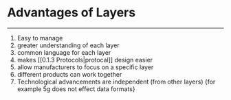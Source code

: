 # Advantages of Layers
---
1. Easy to manage
2. greater understanding of each layer
3. common language for each layer
4. makes [[0.1.3 Protocols|protocal]] design easier
5. allow manufacturers to focus on a specific layer
6. different products can work together
7. Technological advancements are independent (from other layers) {for example 5g does not effect data formats}